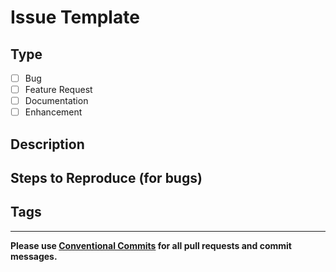 # Issue Template

## Type
- [ ] Bug
- [ ] Feature Request
- [ ] Documentation
- [ ] Enhancement

## Description
<!-- Please describe the issue or feature in detail. -->

## Steps to Reproduce (for bugs)
<!-- List steps, code snippets, or screenshots to reproduce. -->

## Tags
<!-- Add relevant tags: bug, enhancement, question, etc. -->

---
**Please use [Conventional Commits](https://www.conventionalcommits.org/en/v1.0.0/) for all pull requests and commit messages.**
